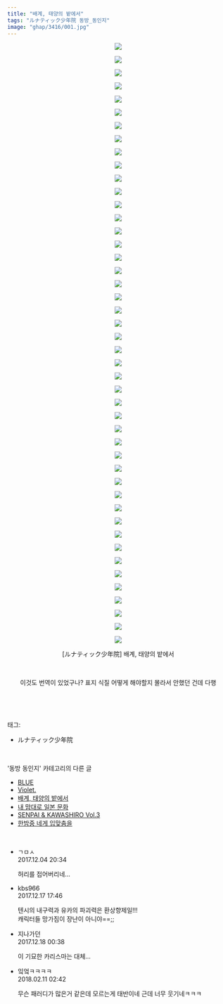 ```yaml
---
title: "배계, 태양의 밭에서"
tags: "ルナティック少年院 동방_동인지"
image: "ghap/3416/001.jpg"
---
```

<div class="article">
<p style="text-align: center; clear: none; float: none;"><img src="{{ site.nasurl }}/ghap/3416/001.jpg"/></p>
<p style="text-align: center; clear: none; float: none;"><img src="{{ site.nasurl }}/ghap/3416/002.jpg"/></p>
<p style="text-align: center; clear: none; float: none;"><img src="{{ site.nasurl }}/ghap/3416/003.jpg"/></p>
<p style="text-align: center; clear: none; float: none;"><img src="{{ site.nasurl }}/ghap/3416/004.jpg"/></p>
<p style="text-align: center; clear: none; float: none;"><img src="{{ site.nasurl }}/ghap/3416/005.jpg"/></p>
<p style="text-align: center; clear: none; float: none;"><img src="{{ site.nasurl }}/ghap/3416/006.jpg"/></p>
<p style="text-align: center; clear: none; float: none;"><img src="{{ site.nasurl }}/ghap/3416/007.jpg"/></p>
<p style="text-align: center; clear: none; float: none;"><img src="{{ site.nasurl }}/ghap/3416/008.jpg"/></p>
<p style="text-align: center; clear: none; float: none;"><img src="{{ site.nasurl }}/ghap/3416/009.jpg"/></p>
<p style="text-align: center; clear: none; float: none;"><img src="{{ site.nasurl }}/ghap/3416/010.jpg"/></p>
<p style="text-align: center; clear: none; float: none;"><img src="{{ site.nasurl }}/ghap/3416/011.jpg"/></p>
<p style="text-align: center; clear: none; float: none;"><img src="{{ site.nasurl }}/ghap/3416/012.jpg"/></p>
<p style="text-align: center; clear: none; float: none;"><img src="{{ site.nasurl }}/ghap/3416/013.jpg"/></p>
<p style="text-align: center; clear: none; float: none;"><img src="{{ site.nasurl }}/ghap/3416/014.jpg"/></p>
<p style="text-align: center; clear: none; float: none;"><img src="{{ site.nasurl }}/ghap/3416/015.jpg"/></p>
<p style="text-align: center; clear: none; float: none;"><img src="{{ site.nasurl }}/ghap/3416/016.jpg"/></p>
<p style="text-align: center; clear: none; float: none;"><img src="{{ site.nasurl }}/ghap/3416/017.jpg"/></p>
<p style="text-align: center; clear: none; float: none;"><img src="{{ site.nasurl }}/ghap/3416/018.jpg"/></p>
<p style="text-align: center; clear: none; float: none;"><img src="{{ site.nasurl }}/ghap/3416/019.jpg"/></p>
<p style="text-align: center; clear: none; float: none;"><img src="{{ site.nasurl }}/ghap/3416/020.jpg"/></p>
<p style="text-align: center; clear: none; float: none;"><img src="{{ site.nasurl }}/ghap/3416/021.jpg"/></p>
<p style="text-align: center; clear: none; float: none;"><img src="{{ site.nasurl }}/ghap/3416/022.jpg"/></p>
<p style="text-align: center; clear: none; float: none;"><img src="{{ site.nasurl }}/ghap/3416/023.jpg"/></p>
<p style="text-align: center; clear: none; float: none;"><img src="{{ site.nasurl }}/ghap/3416/024.jpg"/></p>
<p style="text-align: center; clear: none; float: none;"><img src="{{ site.nasurl }}/ghap/3416/025.jpg"/></p>
<p style="text-align: center; clear: none; float: none;"><img src="{{ site.nasurl }}/ghap/3416/026.jpg"/></p>
<p style="text-align: center; clear: none; float: none;"><img src="{{ site.nasurl }}/ghap/3416/027.jpg"/></p>
<p style="text-align: center; clear: none; float: none;"><img src="{{ site.nasurl }}/ghap/3416/028.jpg"/></p>
<p style="text-align: center; clear: none; float: none;"><img src="{{ site.nasurl }}/ghap/3416/029.jpg"/></p>
<p style="text-align: center; clear: none; float: none;"><img src="{{ site.nasurl }}/ghap/3416/030.jpg"/></p>
<p style="text-align: center; clear: none; float: none;"><img src="{{ site.nasurl }}/ghap/3416/031.jpg"/></p>
<p style="text-align: center; clear: none; float: none;"><img src="{{ site.nasurl }}/ghap/3416/032.jpg"/></p>
<p style="text-align: center; clear: none; float: none;"><img src="{{ site.nasurl }}/ghap/3416/033.jpg"/></p>
<p style="text-align: center; clear: none; float: none;"><img src="{{ site.nasurl }}/ghap/3416/034.jpg"/></p>
<p style="text-align: center; clear: none; float: none;"><img src="{{ site.nasurl }}/ghap/3416/035.jpg"/></p>
<p style="text-align: center; clear: none; float: none;"><img src="{{ site.nasurl }}/ghap/3416/036.jpg"/></p>
<p style="text-align: center; clear: none; float: none;"><img src="{{ site.nasurl }}/ghap/3416/037.jpg"/></p>
<p style="text-align: center; clear: none; float: none;"><img src="{{ site.nasurl }}/ghap/3416/038.jpg"/></p>
<p style="text-align: center; clear: none; float: none;"><img src="{{ site.nasurl }}/ghap/3416/039.jpg"/></p>
<p style="text-align: center; clear: none; float: none;"><img src="{{ site.nasurl }}/ghap/3416/040.jpg"/></p>
<p style="text-align: center; clear: none; float: none;"><img src="{{ site.nasurl }}/ghap/3416/041.jpg"/></p>
<p style="text-align: center; clear: none; float: none;"><img src="{{ site.nasurl }}/ghap/3416/042.jpg"/></p>
<p style="text-align: center; clear: none; float: none;"><img src="{{ site.nasurl }}/ghap/3416/043.jpg"/></p>
<p style="text-align: center; clear: none; float: none;"><img src="{{ site.nasurl }}/ghap/3416/044.jpg"/></p>
<p style="text-align: center; clear: none; float: none;"><img src="{{ site.nasurl }}/ghap/3416/045.jpg"/></p>
<p style="text-align: center; clear: none; float: none;"><img src="{{ site.nasurl }}/ghap/3416/046.jpg"/></p>
<p style="text-align: center; clear: none; float: none;">[ルナティック少年院] 배계, 태양의 밭에서</p>
<p style="text-align: center; clear: none; float: none;"><br/></p>
<p style="text-align: center; clear: none; float: none;">이것도 번역이 있었구나? 표지 식질 어떻게 해야할지 몰라서 안했던 건데 다행</p>
<p><br/></p>
</div><br/>
<div class="tagTrail">
<p>태그: </p>
<ul>
<li>ルナティック少年院</li>
</ul>
</div><br/>
<div class="another">
<p>'동방 동인지' 카테고리의 다른 글</p>
<ul>
<li><a href="/2017-06-17-ghap_3418">BLUE</a></li>
<li><a href="/2017-06-17-ghap_3417">Violet.</a></li>
<li><a href="/2017-06-17-ghap_3416">배계, 태양의 밭에서</a></li>
<li><a href="/2017-06-11-ghap_3364">내 맘대로 일본 문화</a></li>
<li><a href="/2017-06-02-ghap_3332">SENPAI &amp; KAWASHIRO Vol.3</a></li>
<li><a href="/2017-06-02-ghap_3331">한밤중 네게 입맞춤을</a></li>
</ul>
</div><br/>
<div class="cb_module cb_fluid">
<div class="cb_wrt cb_profile">
<div class="comment">
<ul>
<li class="cb_thumb_off" id="comment15144783">
<div class="cb_comment_area">
<div class="cb_info_area">
<div class="cb_section">
<span class="cb_nick_name">ㄱㅁㅅ</span>
</div>
<div class="cb_section">
<span class="cb_date">2017.12.04 20:34 </span>
</div>
</div>
<div class="cb_dsc_comment">
<p class="cb_dsc">
											허리를 접어버리네...
										</p>
</div>
</div></li>
<li class="cb_thumb_off" id="comment15154028">
<div class="cb_comment_area">
<div class="cb_info_area">
<div class="cb_section">
<span class="cb_nick_name">kbs966</span>
</div>
<div class="cb_section">
<span class="cb_date">2017.12.17 17:46 </span>
</div>
</div>
<div class="cb_dsc_comment">
<p class="cb_dsc">
											텐시의 내구력과 유카의 파괴력은 환상향제일!!!<br/>
캐릭터들 망가짐이 장난이 아니야==;;
										</p>
</div>
</div></li>
<li class="cb_thumb_off" id="comment15154213">
<div class="cb_comment_area">
<div class="cb_info_area">
<div class="cb_section">
<span class="cb_nick_name">지나가던</span>
</div>
<div class="cb_section">
<span class="cb_date">2017.12.18 00:38 </span>
</div>
</div>
<div class="cb_dsc_comment">
<p class="cb_dsc">
											이 기묘한 카리스마는 대체...
										</p>
</div>
</div></li>
<li class="cb_thumb_off" id="comment15197116">
<div class="cb_comment_area">
<div class="cb_info_area">
<div class="cb_section">
<span class="cb_nick_name">잌엌ㅋㅋㅋㅋ</span>
</div>
<div class="cb_section">
<span class="cb_date">2018.02.11 02:42 </span>
</div>
</div>
<div class="cb_dsc_comment">
<p class="cb_dsc">
											무슨 패러디가 많은거 같은데 모르는게 태반이네 근데 너무 웃기네ㅋㅋㅋ
										</p>
</div>
</div></li>
</ul>
</div>
</div><!-- commentList close -->
</div><br/>
